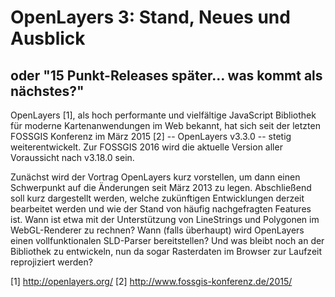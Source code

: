 # OpenLayers 3: Stand, Neues und Ausblick
## oder "15 Punkt-Releases später… was kommt als nächstes?"

OpenLayers [1], als hoch performante und vielfältige JavaScript Bibliothek für
moderne Kartenanwendungen im Web bekannt, hat sich seit der letzten FOSSGIS
Konferenz im März 2015 [2] -- OpenLayers v3.3.0 -- stetig weiterentwickelt. Zur
FOSSGIS 2016 wird die aktuelle Version aller Voraussicht nach v3.18.0 sein.

Zunächst wird der Vortrag OpenLayers kurz vorstellen, um dann einen Schwerpunkt
auf die Änderungen seit März 2013 zu legen. Abschließend soll kurz dargestellt
werden, welche zukünftigen Entwicklungen derzeit bearbeitet werden und wie der
Stand von häufig nachgefragten Features ist. Wann ist etwa mit der Unterstützung
von LineStrings und Polygonen im WebGL-Renderer zu rechnen? Wann (falls
überhaupt) wird OpenLayers einen vollfunktionalen SLD-Parser bereitstellen? Und
was bleibt noch an der Bibliothek zu entwickeln, nun da sogar Rasterdaten im
Browser zur Laufzeit reprojiziert werden?

[1] http://openlayers.org/
[2] http://www.fossgis-konferenz.de/2015/
